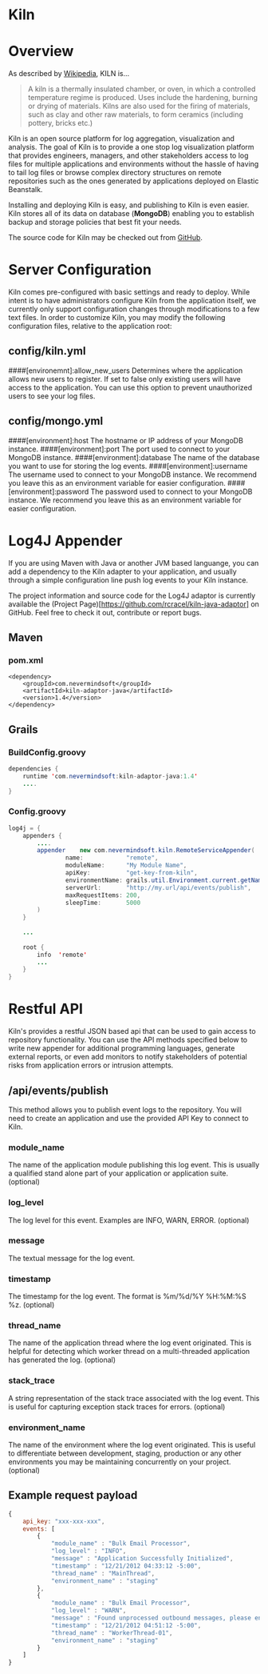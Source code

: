 Kiln
====

# Overview

As described by [Wikipedia](http://en.wikipedia.org/wiki/Kiln), KILN is...

 > A kiln is a thermally insulated chamber, or oven, in which a controlled temperature regime is produced. Uses include the hardening, burning or drying of materials. Kilns are also used for the firing of materials, such as clay and other raw materials, to form ceramics (including pottery, bricks etc.)

Kiln is an open source platform for log aggregation, visualization and analysis. The goal of Kiln is to provide a one stop log visualization platform that provides engineers, managers, and other stakeholders access to log files for multiple applications and environments without the hassle of having to tail log files or browse complex directory structures on remote repositories such as the ones generated by applications deployed on Elastic Beanstalk.

Installing and deploying Kiln is easy, and publishing to Kiln is even easier. Kiln stores all of its data on database (**MongoDB**) enabling you to establish backup and storage policies that best fit your needs.

The source code for Kiln may be checked out from [GitHub](https://github.com/rcracel/Kiln).

# Server Configuration

Kiln comes pre-configured with basic settings and ready to deploy. While intent is to have administrators configure Kiln from the application itself, we currently only support configuration changes through modifications to a few text files. In order to customize Kiln, you may modify the following configuration files, relative to the application root:

## config/kiln.yml

####\[environemnt\]:allow_new_users
Determines where the application allows new users to register. If set to false only existing users will have access to the application. You can use this option to prevent unauthorized users to see your log files.

## config/mongo.yml

####\[environment\]:host
The hostname or IP address of your MongoDB instance.
####\[environment\]:port
The port used to connect to your MongoDB instance.
####\[environment\]:database
The name of the database you want to use for storing the log events.
####\[environment\]:username
The username used to connect to your MongoDB instance. We recommend you leave this as an environment variable for easier configuration.
####\[environment\]:password
The password used to connect to your MongoDB instance. We recommend you leave this as an environment variable for easier configuration.

# Log4J Appender

If you are using Maven with Java or another JVM based languange, you can add a dependency to the Kiln adapter to your application, and usually through a simple configuration line push log events to your Kiln instance.

The project information and source code for the Log4J adaptor is currently available the (Project Page)[https://github.com/rcracel/kiln-java-adaptor] on GitHub. Feel free to check it out, contribute or report bugs.

## Maven

### pom.xml

```
<dependency>
    <groupId>com.nevermindsoft</groupId>
    <artifactId>kiln-adaptor-java</artifactId>
    <version>1.4</version>
</dependency>
```

## Grails

### BuildConfig.groovy

```java
dependencies {
    runtime 'com.nevermindsoft:kiln-adaptor-java:1.4'
    ....
}
```

### Config.groovy
```java
log4j = {
    appenders {
        ....
        appender    new com.nevermindsoft.kiln.RemoteServiceAppender(
                name:            "remote",
                moduleName:      "My Module Name",
                apiKey:          "get-key-from-kiln",
                environmentName: grails.util.Environment.current.getName(),
                serverUrl:       "http://my.url/api/events/publish",
                maxRequestItems: 200,
                sleepTime:       5000
        )
    }
 
    ...
 
    root {
        info  'remote'
        ...
    }
}
```
# Restful API

Kiln's provides a restful JSON based api that can be used to gain access to repository functionality. You can use the API methods specified below to write new appender for additional programming languages, generate external reports, or even add monitors to notify stakeholders of potential risks from application errors or intrusion attempts.

## /api/events/publish

This method allows you to publish event logs to the repository. You will need to create an application and use the provided API Key to connect to Kiln.

### module_name
The name of the application module publishing this log event. This is usually a qualified stand alone part of your application or application suite. (optional)
### log_level
The log level for this event. Examples are INFO, WARN, ERROR. (optional)
### message
The textual message for the log event.
### timestamp
The timestamp for the log event. The format is %m/%d/%Y %H:%M:%S %z. (optional)
### thread_name
The name of the application thread where the log event originated. This is helpful for detecting which worker thread on a multi-threaded application has generated the log. (optional)
### stack_trace
A string representation of the stack trace associated with the log event. This is useful for capturing exception stack traces for errors. (optional)
### environment_name
The name of the environment where the log event originated. This is useful to differentiate between development, staging, production or any other environments you may be maintaining concurrently on your project. (optional)

## Example request payload

```javascript
{
    api_key: "xxx-xxx-xxx",
    events: [
        {
            "module_name" : "Bulk Email Processor",
            "log_level" : "INFO",
            "message" : "Application Successfully Initialized",
            "timestamp" : "12/21/2012 04:33:12 -5:00",
            "thread_name" : "MainThread",
            "environment_name" : "staging"
        },
        {
            "module_name" : "Bulk Email Processor",
            "log_level" : "WARN",
            "message" : "Found unprocessed outbound messages, please ensure proper shutdown to prevent message loss.",
            "timestamp" : "12/21/2012 04:51:12 -5:00",
            "thread_name" : "WorkerThread-01",
            "environment_name" : "staging"
        }
    ]
}
```